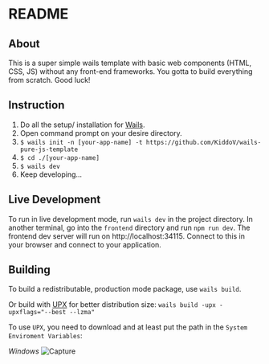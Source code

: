 # README

## About

This is a super simple wails template with basic web components (HTML, CSS, JS) without any front-end frameworks. 
You gotta to build everything from scratch. Good luck!

## Instruction

1. Do all the setup/ installation for [Wails](https://wails.io/docs/gettingstarted/installation).
2. Open command prompt on your desire directory.
3. ``$ wails init -n [your-app-name] -t https://github.com/KiddoV/wails-pure-js-template``
4. ``$ cd ./[your-app-name]``
5. ``$ wails dev``
6. Keep developing...

## Live Development

To run in live development mode, run `wails dev` in the project directory. In another terminal, go into the `frontend`
directory and run `npm run dev`. The frontend dev server will run on http://localhost:34115. Connect to this in your
browser and connect to your application.

## Building

To build a redistributable, production mode package, use `wails build`.

Or build with [UPX](https://upx.github.io/) for better distribution size: ``wails build -upx -upxflags="--best --lzma"``

To use ``UPX``, you need to download and at least put the path in the ``System Enviroment Variables``:

*Windows*
![Capture](https://user-images.githubusercontent.com/28552977/191490618-b84d307e-f783-4c68-bd90-3f484de25478.PNG)

